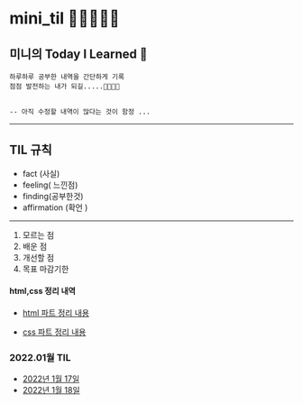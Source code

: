 # mini_til 💪💪💪💪💪

## 미니의 Today I Learned 🧠

    하루하루 공부한 내역을 간단하게 기록
    점점 발전하는 내가 되길.....🙏🙏🙏🙏


    -- 아직 수정할 내역이 많다는 것이 함정 ...

---

## TIL 규칙

- fact (사실)
- feeling( 느낀점)
- finding(공부한것)
- affirmation (확언 )

---

1. 모르는 점
2. 배운 점
3. 개선할 점
4. 목표 마감기한

#### html,css 정리 내역

- [html 파트 정리 내용](https://github.com/alsgml1640/mini_til/blob/2fa34bd494f60045a9897fe4d8d253c663301369/Html/README.md)

- [css 파트 정리 내용 ](https://github.com/alsgml1640/mini_til/blob/08f9951030d533140c81970ac69f3689843ba7fa/Css/README.md)

### 2022.01월 TIL

- [2022년 1월 17일](https://github.com/alsgml1640/mini_til/blob/main/2022/01/20220117.md)
- [2022년 1월 18일](https://github.com/alsgml1640/mini_til/blob/fa0571815043b4fdc138797a9a4a043cccf05d2c/2022/01/20220118.md)

